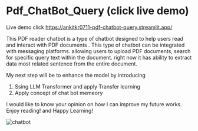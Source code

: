 # Pdf_ChatBot_Query (click live demo)

Live demo click https://ankitkr0711-pdf-chatbot-query.streamlit.app/

This PDF reader chatbot is a type of chatbot designed to help users read and interact with PDF documents . This type of chatbot can be integrated with messaging platforms. allowing users to upload PDF documents, search for specific query text within the document. right now it has ability to  extract data most related sentence from the entire document.

My next step will be to enhance the model by introducing 
1) Ssing LLM Transformer and apply Transfer learning
2) Apply concept of chat bot memeory

I would like to know your opinion on how I can improve my future works. Enjoy reading! and Happy Learning!

![chatbot](https://user-images.githubusercontent.com/111516810/234799193-51da49c2-3a55-4268-9682-5c3dbe3833d1.jpg)
